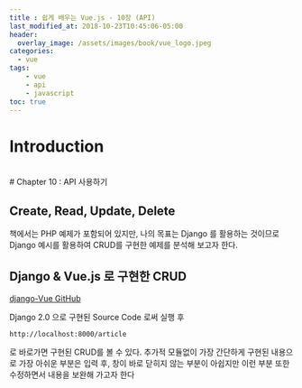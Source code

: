 ```yaml
---
title : 쉽게 배우는 Vue.js - 10장 (API)
last_modified_at: 2018-10-23T10:45:06-05:00
header:
  overlay_image: /assets/images/book/vue_logo.jpeg
categories:
  - vue
tags: 
    - vue
    - api
    - javascript
toc: true 
---
```



# Introduction


<br>
# Chapter 10 : API 사용하기


## Create, Read, Update, Delete

책에서는 PHP 예제가 포함되어 있지만, 나의 목표는 Django 를 활용하는 것이므로 Django 예시를 활용하여 CRUD를 구현한 예제를 분석해 보고자 한다.


## Django & Vue.js 로 구현한 CRUD

[django-Vue GitHub](https://github.com/ZERO20/django-Vue-tutorial)

Django 2.0 으로 구현된 Source Code 로써 실행 후

`http://localhost:8000/article`

로 바로가면 구현된 CRUD를 볼 수 있다. 추가적 모듈없이 가장 간단하게 구현된 내용으로 가장 아쉬운 부분은 입력 후, 창이 바로 닫히지 않는 부분이 아쉽지만 이런 부분 또한 수정하면서 내용을 보완해 가고자 한다



